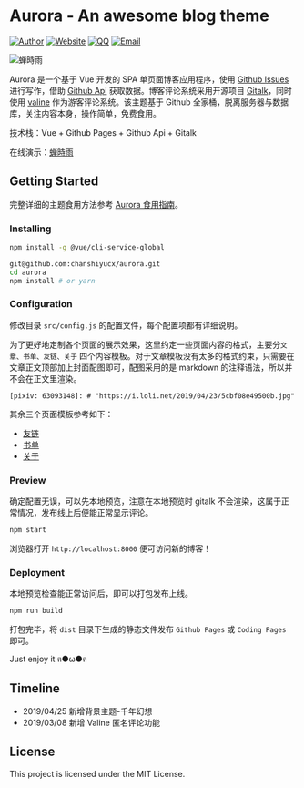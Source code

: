 # Aurora - An awesome blog theme

[![Author](https://img.shields.io/badge/author-chanshiyucx-blue.svg?style=flat-square)](https://chanshiyu.com)
[![Website](https://img.shields.io/website/https/chanshiyu.com.svg?up_message=chanshiyu.com?style=flat-square)](https://chanshiyu.com)
[![QQ](https://img.shields.io/badge/QQ-1124590931-blue.svg?style=flat-square)](http://wpa.qq.com/msgrd?v=3&uin=&site=qq&menu=yes)
[![Email](https://img.shields.io/badge/Emali%20me-me@chanshiyu.com-green.svg?style=flat-square)](me@chanshiyu.com)

![蝉時雨](https://i.loli.net/2019/01/28/5c4e7e979e481.png)

Aurora 是一个基于 Vue 开发的 SPA 单页面博客应用程序，使用 [Github Issues](https://developer.github.com/v3/issues/) 进行写作，借助 [Github Api](https://developer.github.com/v3/) 获取数据。博客评论系统采用开源项目 [Gitalk](https://github.com/gitalk/gitalk)，同时使用 [valine](https://valine.js.org/) 作为游客评论系统。该主题基于 Github 全家桶，脱离服务器与数据库，关注内容本身，操作简单，免费食用。

技术栈：Vue + Github Pages + Github Api + Gitalk

在线演示：[蝉時雨](https://chanshiyu.com)

## Getting Started

完整详细的主题食用方法参考 [Aurora 食用指南](https://github.com/chanshiyucx/blog/issues/41)。

### Installing

```bash
npm install -g @vue/cli-service-global

git@github.com:chanshiyucx/aurora.git
cd aurora
npm install # or yarn
```

### Configuration

修改目录 `src/config.js` 的配置文件，每个配置项都有详细说明。

为了更好地定制各个页面的展示效果，这里约定一些页面内容的格式，主要分`文章、书单、友链、关于` 四个内容模板。对于文章模板没有太多的格式约束，只需要在文章正文顶部加上封面配图即可，配图采用的是 markdown 的注释语法，所以并不会在正文里渲染。

```
[pixiv: 63093148]: # "https://i.loli.net/2019/04/23/5cbf08e49500b.jpg"
```

其余三个页面模板参考如下：

- [友链](https://github.com/chanshiyucx/blog/blob/master/Pages/Friends.md)
- [书单](https://github.com/chanshiyucx/blog/blob/master/Pages/Books.md)
- [关于](https://github.com/chanshiyucx/blog/blob/master/Pages/About.md)

### Preview

确定配置无误，可以先本地预览，注意在本地预览时 gitalk 不会渲染，这属于正常情况，发布线上后便能正常显示评论。

```bash
npm start
```

浏览器打开 `http://localhost:8000` 便可访问新的博客！

### Deployment

本地预览检查能正常访问后，即可以打包发布上线。

```bash
npm run build
```

打包完毕，将 `dist` 目录下生成的静态文件发布 `Github Pages` 或 `Coding Pages` 即可。

Just enjoy it ฅ●ω●ฅ

## Timeline

- 2019/04/25 新增背景主题-千年幻想
- 2019/03/08 新增 Valine 匿名评论功能

## License

This project is licensed under the MIT License.
